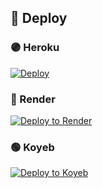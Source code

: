 ## 🚀 Deploy

### 🟣 Heroku
[![Deploy](https://www.herokucdn.com/deploy/button.svg)](https://heroku.com/deploy?template=https://github.com/bisug/SUMI-BANALL)

### 🔵 Render
[![Deploy to Render](https://render.com/images/deploy-to-render-button.svg)](https://render.com/deploy?repo=https://github.com/bisug/SUMI-BANALL)

### 🟢 Koyeb
[![Deploy to Koyeb](https://www.koyeb.com/static/images/deploy/button.svg)](https://app.koyeb.com/deploy?type=git&repository=github.com/bisug/SUMI-BANALL&branch=main) 
